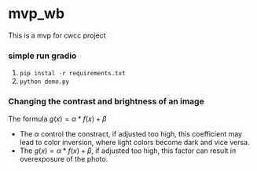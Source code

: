 # mvp_wb

This is a mvp for cwcc project

### simple run gradio

1. `pip instal -r requirements.txt`
2. `python demo.py`

### Changing the contrast and brightness of an image

The formula $g(x) = α * f(x) + β$ 

- The $α$ control the constract, if adjusted too high, this coefficient may lead to color inversion, where light colors become dark and vice versa.
- The $g(x) = α * f(x) + β$, if adjusted too high, this factor can result in overexposure of the photo.
